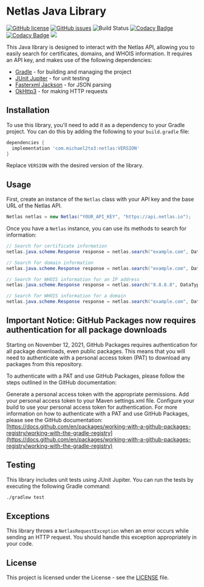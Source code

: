 # Netlas Java Library

[![GitHub license](https://img.shields.io/github/license/michael2to3/netlas-java)](https://github.com/michael2to3/netlas-java/blob/master/LICENSE)
[![GitHub issues](https://img.shields.io/github/issues/michael2to3/netlas-java.svg)](https://GitHub.com/michael2to3/netlas-java/issues/)
![Build Status](https://img.shields.io/github/actions/workflow/status/michael2to3/netlas-java/build.yml?branch=main)
[![Codacy Badge](https://app.codacy.com/project/badge/Grade/db5aeb5920234d20a4951f85c9171e9d)](https://app.codacy.com/gh/michael2to3/netlas-java/dashboard?utm_source=gh&utm_medium=referral&utm_content=&utm_campaign=Badge_grade)
[![Codacy Badge](https://app.codacy.com/project/badge/Coverage/db5aeb5920234d20a4951f85c9171e9d)](https://app.codacy.com/gh/michael2to3/netlas-java/dashboard?utm_source=gh&utm_medium=referral&utm_content=&utm_campaign=Badge_coverage)
[![](https://jitpack.io/v/michael2to3/netlas-java.svg)](https://jitpack.io/#michael2to3/netlas-java)

This Java library is designed to interact with the Netlas API, allowing you to easily search for certificates, domains, and WHOIS information. It requires an API key, and makes use of the following dependencies:

- [Gradle](https://gradle.org/) - for building and managing the project
- [JUnit Jupiter](https://junit.org/) - for unit testing
- [Fasterxml Jackson](https://fasterxml.github.io/jackson-databind/) - for JSON parsing
- [OkHttp3](https://square.github.io/okhttp/) - for making HTTP requests

## Installation

To use this library, you'll need to add it as a dependency to your Gradle project. You can do this by adding the following to your `build.gradle` file:

```groovy
dependencies {
  implementation 'com.michael2to3:netlas:VERSION'
}
```

Replace `VERSION` with the desired version of the library.

## Usage

First, create an instance of the `Netlas` class with your API key and the base URL of the Netlas API.

```java
Netlas netlas = new Netlas("YOUR_API_KEY", "https://api.netlas.io");
```

Once you have a `Netlas` instance, you can use its methods to search for information:

```java
// Search for certificate information
netlas.java.scheme.Response response = netlas.search("example.com", DataType.CERT, 1, null, null, false);

// Search for domain information
netlas.java.scheme.Response response = netlas.search("example.com", DataType.DOMAIN, 1, null, null, false);

// Search for WHOIS information for an IP address
netlas.java.scheme.Response response = netlas.search("8.8.8.8", DataType.WHOIS_IP, 1, null, null, false);

// Search for WHOIS information for a domain
netlas.java.scheme.Response response = netlas.search("example.com", DataType.WHOIS_DOMAIN, 1, null, null, false);
```

## Important Notice: GitHub Packages now requires authentication for all package downloads

Starting on November 12, 2021, GitHub Packages requires authentication for all package downloads, even public packages. This means that you will need to authenticate with a personal access token (PAT) to download any packages from this repository.

To authenticate with a PAT and use GitHub Packages, please follow the steps outlined in the GitHub documentation:

Generate a personal access token with the appropriate permissions.
Add your personal access token to your Maven settings.xml file.
Configure your build to use your personal access token for authentication.
For more information on how to authenticate with a PAT and use GitHub Packages, please see the GitHub documentation: [https://docs.github.com/en/packages/working-with-a-github-packages-registry/working-with-the-gradle-registry](https://docs.github.com/en/packages/working-with-a-github-packages-registry/working-with-the-gradle-registry)

## Testing

This library includes unit tests using JUnit Jupiter. You can run the tests by executing the following Gradle command:

```bash
./gradlew test
```

## Exceptions

This library throws a `NetlasRequestException` when an error occurs while sending an HTTP request. You should handle this exception appropriately in your code.

## License

This project is licensed under the License - see the [LICENSE](https://github.com/michael2to3/netlas-java/blob/master/LICENSE) file.
